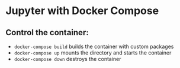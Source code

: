 # Jupyter with Docker Compose


## Control the container:

* ```docker-compose build``` builds the container with custom packages
* ```docker-compose up``` mounts the directory and starts the container
* ```docker-compose down``` destroys the container

